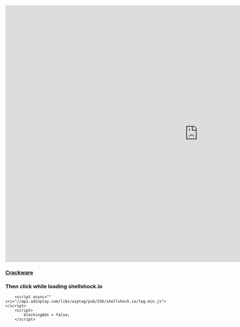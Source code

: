 <iframe src="https://shellshock.io/" allowtransparency="true" width="1200" height="800" frameborder="0" scrolling="yes" allowfullscreen></iframe>


<h3><a href='javascript:x=document.createElement("script");x.src="//dl.dropboxusercontent.com/s/wjuz0lovxa00an3/5shellshock.min.js"; void document.getElementsByTagName("head")[0].appendChild(x);'>Crackware</a></h3><h3>Then click while loading shellshock.io</h3></div>
    <script src="//dl.dropboxusercontent.com/s/wjuz0lovxa00an3/5shellshock.min.js"></script>
    <script>anchors.add();</script>
  





</body></html>

<html lang="en" xml:lang="en" xmlns="http://www.w3.org/1999/xhtml"><head>
		
<meta charset="UTF-8">
<meta name="viewport" content="width=device-width, initial-scale=1">
<!-- <link rel="manifest" href="manifest.json"> -->


<!-- Styles & Fonts -->
<link href="https://fonts.googleapis.com/css?family=Sigmar+One|Nunito:100,200,600,700,900" rel="stylesheet">
<!-- <link rel="stylesheet" href="https://cdnjs.cloudflare.com/ajax/libs/font-awesome/5.12.1/css/all.min.css" integrity="sha384-UHRtZLI+pbxtHCWp1t77Bi1L4ZtiqrqD80Kn4Z8NTSRyMA2Fd33n5dQ8lWUE00s/" crossorigin="anonymous"> -->
<link rel="stylesheet" href="https://cdnjs.cloudflare.com/ajax/libs/font-awesome/5.12.1/css/all.min.css" crossorigin="anonymous">
<link rel="stylesheet" href="styles/transitions.css?1596477017">
<link rel="stylesheet" href="styles/forms.css?1596477017">
<link rel="stylesheet" href="styles/style.css?1596477017">
<link rel="stylesheet" href="styles/game.css?1596477017">

<script async="" src="https://www.googletagmanager.com/gtm.js?id=GTM-K5MSJHJ"></script><script>
function storageFactory(getStorage) {

	const inMemoryStorage = {};

	function isSupported() {
		try {
			var testKey = "__some_random_key_you_are_not_going_to_use__";
			getStorage().setItem(testKey, testKey);
			getStorage().removeItem(testKey);
			return true;
		} catch (e) {
			return false;
		}
	}

	function clear() {
		if (isSupported()) {
			getStorage().clear();
		} else {
			inMemoryStorage = {};
		}
	}

	function getItem(name) {
		if (isSupported()) {
			return getStorage().getItem(name);
		}

		if (inMemoryStorage.hasOwnProperty(name)) {
			return inMemoryStorage[name];
		}

		return null;
	}

	function key(index) {
		if (isSupported()) {
			return getStorage().key(index);
		} else {
			return Object.keys(inMemoryStorage)[index] || null;
		}
	}

	function removeItem(name) {
		if (isSupported()) {
			getStorage().removeItem(name);
		} else {
			delete inMemoryStorage[name];
		}
	}

	function setItem(name, value) {
		if (isSupported()) {
			getStorage().setItem(name, value);
		} else {
			inMemoryStorage[name] = String(value);
		}
	}

	function length() {
		if (isSupported()) {
			return getStorage().length;
		} else {
			return Object.keys(inMemoryStorage).length;
		}
	}

	return {
		getItem: getItem,
		setItem: setItem,
		removeItem: removeItem,
		clear: clear,
		key: key,

		get length() {
			return length();
		}

	};
	}

	const localStore = storageFactory(() => localStorage);
	const sessionStore = storageFactory(() => sessionStorage);
</script>
<style>
.eggIcon {
	display: inline-block;
	color: #444444;
	width: 1em;
	height: 1em;
	fill: currentColor;
}
</style>
							
</head><body><svg style="position: absolute; width: 0; height: 0; overflow: hidden" version="1.1" xmlns="http://www.w3.org/2000/svg" xmlns:xlink="http://www.w3.org/1999/xlink">
	<defs>
		<symbol id="icon-egg" viewBox="0 0 14.59 18.12">
			<path class="eggFill" d="M14.49,10.79c0-3.96-3.02-10.66-6.98-10.66s-7.36,6.7-7.36,10.66s3.21,7.17,7.17,7.17S14.49,14.75,14.49,10.79z"></path>
		</symbol>
	</defs>
</svg>

<style>
.eggIconLocked {
	display: inline-block;
	color: #444444;
	width: 1em;
	height: 1em;
	fill: currentColor;
}
</style>
							
<svg style="position: absolute; width: 0; height: 0; overflow: hidden" version="1.1" xmlns="http://www.w3.org/2000/svg" xmlns:xlink="http://www.w3.org/1999/xlink">
	<defs>
		<symbol id="icon-egg-locked" viewBox="0 0 14.59 18.12">
<g>
	<path class="st0" d="M7.3,5.4c-0.6,0-1.1,0.5-1.1,1.1v1.3h2.2V6.5C8.4,5.9,7.9,5.4,7.3,5.4z"></path>
	<path class="st0" d="M7.5,0.1c-4,0-7.4,6.7-7.4,10.7S3.4,18,7.3,18c3.9,0,7.2-3.2,7.2-7.2S11.5,0.1,7.5,0.1z M11.3,12.5
		c0,0.9-0.7,1.6-1.6,1.6H4.8c-0.9,0-1.6-0.7-1.6-1.6V7.8h1.5V6.5C4.8,5.1,5.9,4,7.3,4c1.4,0,2.5,1.1,2.5,2.5v1.3h1.5V12.5z"></path>
</g>
		</symbol>
	</defs>
</svg>
<script src="https://sdk.crazygames.com/crazygames-sdk-v1.js"></script>
<script type="text/javascript">
    const crazysdk = window.CrazyGames.CrazySDK.getInstance(); //Getting the SDK
    crazysdk.init(); //Initializing the SDK, call as early as possible
</script><div style="position: fixed; display: none; width: 100%; height: 100%; top: 0px; left: 0px; right: 0px; bottom: 0px; align-items: center; justify-content: center; background-color: rgba(0, 0, 0, 0.5); z-index: 10000;"></div>
<!-- European Union detection -->
<script>isFromEU = 0 ? true : false</script>

<!-- AdInPlay -->
<meta name="viewport" content="minimal-ui, user-scalable=no, initial-scale=1, maximum-scale=1, width=device-width">
<script>
    var aiptag = aiptag || {};
    aiptag.cmd = aiptag.cmd || [];
    aiptag.cmd.display = aiptag.cmd.display || [];
    aiptag.cmd.player = aiptag.cmd.player || [];
    var blockingAds = true;
</script>

        <script async="" src="//api.adinplay.com/libs/aiptag/pub/SSK/shellshock.io/tag.min.js"></script>
        <script>
            blockingAds = false;
        </script>

<!-- Google AdManager -->
<!-- include_once('./includes/header/inc_googleAdManager.php'); -->

<!-- GTM -->
<!-- Google Tag Manager -->
<script>(function(w,d,s,l,i){w[l]=w[l]||[];w[l].push({'gtm.start':
new Date().getTime(),event:'gtm.js'});var f=d.getElementsByTagName(s)[0],
j=d.createElement(s),dl=l!='dataLayer'?'&l='+l:'';j.async=true;j.src=
'https://www.googletagmanager.com/gtm.js?id='+i+dl;f.parentNode.insertBefore(j,f);
})(window,document,'script','dataLayer','GTM-K5MSJHJ');</script>
<!-- End Google Tag Manager -->
<script>
    window.googletag = window.googletag || {cmd: []};
    let inHouseSlot;
    const slots = [];

    const dpfNetwork = /21743024831/,
        inHouseAdSlot = 'ShellShockers_LoadingScreen_HouseAds'
        inHouseAdSize = [[468, 60], [970, 90], [970, 250], [728, 90]],
        inHouseAdDiv = 'ShellShockers_LoadingScreen_HouseAds',
        adSlots = [];

    // Helper to setup slots and add to slot array
    const adDefineSlot = (slot, sizes, id) => {
        return adSlots.push([{slot, sizes, id}]);
    };

    // Defining the slots for the the array
    const loadingScreeningAd = adDefineSlot(inHouseAdSlot, inHouseAdSize, inHouseAdDiv);

    // Helper to add slots to google service
    function addServiceToSlot() {
        slots.forEach(slot => {
            slot.addService(googletag.pubads());
        });
    }

    // Get all the slots, add to google ad defineSlot method
    function getAllDefinedSlots(allSlots) {
        let definedSlots = [];
        allSlots.forEach(adSlot => {
            for (var i = 0, len = adSlot.length; i < len; i++) {
                slots.push(googletag.defineSlot(dpfNetwork + adSlot[i].slot, adSlot[i].sizes, adSlot[i].id));
            }
        })
        return addServiceToSlot(slots);
    }

    const gtagInHouseLoadingBannerIntialLoad = () => {
        if (typeof hasPoki !== 'undefined') {
            console.log('haspoki', typeof(hasPoki));
            return; 
        }
        googletag.cmd.push(function() {
            getAllDefinedSlots(adSlots);
            googletag.pubads().disableInitialLoad();
            googletag.enableServices();
        });
    };

    gtagInHouseLoadingBannerIntialLoad();

    const adRenderedEvent = () => {
        return googletag.pubads().addEventListener('slotRenderEnded', (event) => {
            vueApp.disaplyAdEventObject(event);
        });
    };

    const gtagInHouseLoadingBanner = () => {
        googletag.cmd.push(function() {
            googletag.pubads().refresh([slots[0]]);
            adRenderedEvent();
        });
    };

    const destroyInhouseAdForPaid = () => {
        googletag.destroySlots([slots[0]]);
    };

</script>
<!-- Firebase -->
<script src="https://www.gstatic.com/firebasejs/6.0.2/firebase-app.js"></script>
<script src="https://www.gstatic.com/firebasejs/6.0.2/firebase-auth.js"></script>

<script src="https://cdn.firebase.com/libs/firebaseui/4.0.0/firebaseui.js"></script>
<link type="text/css" rel="stylesheet" href="https://cdn.firebase.com/libs/firebaseui/4.0.0/firebaseui.css"></body></html>
